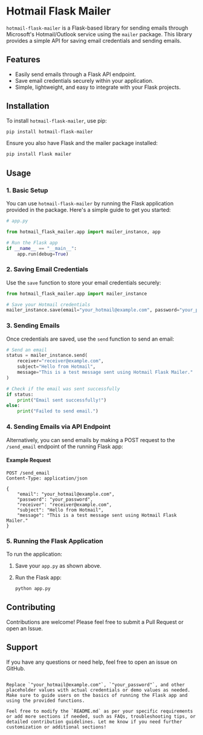 # Hotmail Flask Mailer

`hotmail-flask-mailer` is a Flask-based library for sending emails through Microsoft's Hotmail/Outlook service using the `mailer` package. This library provides a simple API for saving email credentials and sending emails.

## Features

- Easily send emails through a Flask API endpoint.
- Save email credentials securely within your application.
- Simple, lightweight, and easy to integrate with your Flask projects.

## Installation

To install `hotmail-flask-mailer`, use pip:

```bash
pip install hotmail-flask-mailer
```

Ensure you also have Flask and the mailer package installed:

```bash
pip install Flask mailer
```

## Usage

### 1. Basic Setup

You can use `hotmail-flask-mailer` by running the Flask application provided in the package. Here's a simple guide to get you started:

```python
# app.py

from hotmail_flask_mailer.app import mailer_instance, app

# Run the Flask app
if __name__ == "__main__":
    app.run(debug=True)
```

### 2. Saving Email Credentials

Use the `save` function to store your email credentials securely:

```python
from hotmail_flask_mailer.app import mailer_instance

# Save your Hotmail credentials
mailer_instance.save(email="your_hotmail@example.com", password="your_password")
```

### 3. Sending Emails

Once credentials are saved, use the `send` function to send an email:

```python
# Send an email
status = mailer_instance.send(
    receiver="receiver@example.com",
    subject="Hello from Hotmail",
    message="This is a test message sent using Hotmail Flask Mailer."
)

# Check if the email was sent successfully
if status:
    print("Email sent successfully!")
else:
    print("Failed to send email.")
```

### 4. Sending Emails via API Endpoint

Alternatively, you can send emails by making a POST request to the `/send_email` endpoint of the running Flask app:

#### Example Request

```http
POST /send_email
Content-Type: application/json

{
    "email": "your_hotmail@example.com",
    "password": "your_password",
    "receiver": "receiver@example.com",
    "subject": "Hello from Hotmail",
    "message": "This is a test message sent using Hotmail Flask Mailer."
}
```

### 5. Running the Flask Application

To run the application:

1. Save your `app.py` as shown above.
2. Run the Flask app:

   ```bash
   python app.py
   ```

## Contributing

Contributions are welcome! Please feel free to submit a Pull Request or open an Issue.

## Support

If you have any questions or need help, feel free to open an issue on GitHub.

```

Replace `"your_hotmail@example.com"`, `"your_password"`, and other placeholder values with actual credentials or demo values as needed. Make sure to guide users on the basics of running the Flask app and using the provided functions.

Feel free to modify the `README.md` as per your specific requirements or add more sections if needed, such as FAQs, troubleshooting tips, or detailed contribution guidelines. Let me know if you need further customization or additional sections!